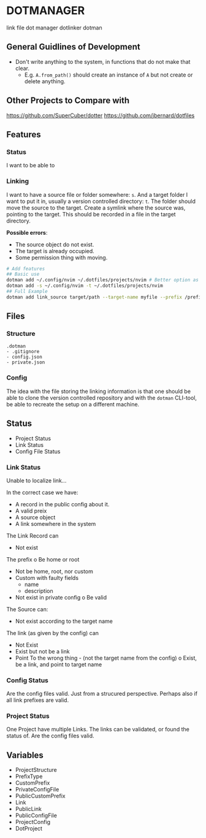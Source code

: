 # DOTMANAGER


link
file
dot
manager
dotlinker
dotman

## General Guidlines of Development
- Don't write anything to the system, in functions that do not make that clear.
   - E.g. `A.from_path()` should create an instance of `A` but not create or delete anything.



## Other Projects to Compare with 

https://github.com/SuperCuber/dotter
https://github.com/jbernard/dotfiles


## Features

### Status

I want to be able to 

### Linking

I want to have a source file or folder somewhere: `s`.
And a target folder I want to put it in, usually a version controlled directory: `t`.
The folder should move the source to the target.
Create a symlink where the source was, pointing to the target.
This should be recorded in a file in the target directory.

**Possible errors**:
- The source object do not exist.
- The target is already occupied.
- Some permission thing with moving.


```bash
# Add features
## Basic use
dotman add ~/.config/nvim ~/.dotfiles/projects/nvim # Better option as more similar to cp and mv commands
dotman add -s ~/.config/nvim -t ~/.dotfiles/projects/nvim
## Full Example
dotman add link_source target/path --target-name myfile --prefix /prefix/part --prefix-name my-prefix --prefix-description "this is not the best thing ever..."
```



## Files

### Structure
```
.dotman
- .gitignore
- config.json
- private.json
```

### Config

The idea with the file storing the linking information is that one should be able to clone the 
version controlled repository and with the `dotman` CLI-tool, be able to recreate the setup 
on a different machine.

## Status

- Project Status
- Link Status
- Config File Status


### Link Status
Unable to localize link...

In the correct case we have:
- A record in the public config about it.
- A valid preix
- A source object
- A link somewhere in the system

The Link Record can
- Not exist

The prefix
o Be home or root
- Not be home, root, nor custom
- Custom with faulty fields
   - name
   - description
- Not exist in private config
o Be valid

The Source can:
- Not exist according to the target name

The link (as given by the config) can
- Not Exist
- Exist but not be a link
- Point To the wrong thing - (not the target name from the config)
o Exist, be a link, and point to target name 

### Config Status
Are the config files valid.
Just from a strucured perspective.
Perhaps also if all link prefixes are valid.


### Project Status
One Project have multiple Links.
The links can be validated, or found the status of.
Are the config files valid.



## Variables

- ProjectStructure
- PrefixType
- CustomPrefix
- PrivateConfigFile
- PublicCustomPrefix
- Link
- PublicLink
- PublicConfigFile
- ProjectConfig
- DotProject













